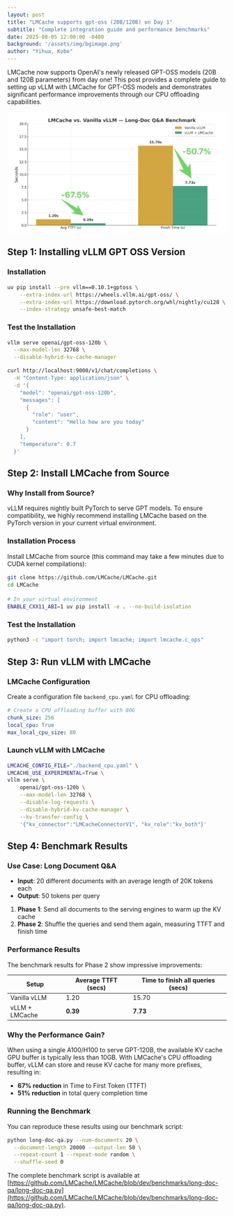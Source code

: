 ```yaml
---
layout: post
title: "LMCache supports gpt-oss (20B/120B) on Day 1"
subtitle: "Complete integration guide and performance benchmarks"
date: 2025-08-05 12:00:00 -0400
background: '/assets/img/bgimage.png'
author: "Yihua, Kobe"
---
```


LMCache now supports OpenAI's newly released GPT-OSS models (20B and 120B parameters) from day one! This post provides a complete guide to setting up vLLM with LMCache for GPT-OSS models and demonstrates significant performance improvements through our CPU offloading capabilities.

![LMCache GPT-OSS Integration](/assets/img/gpt-oss-vllm-lmcache.png)

## Step 1: Installing vLLM GPT OSS Version

### Installation

```bash
uv pip install --pre vllm==0.10.1+gptoss \
    --extra-index-url https://wheels.vllm.ai/gpt-oss/ \
    --extra-index-url https://download.pytorch.org/whl/nightly/cu128 \
    --index-strategy unsafe-best-match
```

### Test the Installation

```bash
vllm serve openai/gpt-oss-120b \
  --max-model-len 32768 \
  --disable-hybrid-kv-cache-manager
```

```bash
curl http://localhost:9000/v1/chat/completions \
  -H "Content-Type: application/json" \
  -d '{
    "model": "openai/gpt-oss-120b",
    "messages": [
      {
        "role": "user",
        "content": "Hello how are you today"
      }
    ],
    "temperature": 0.7
  }'
```

## Step 2: Install LMCache from Source

### Why Install from Source?

vLLM requires nightly built PyTorch to serve GPT models. To ensure compatibility, we highly recommend installing LMCache based on the PyTorch version in your current virtual environment.

### Installation Process

Install LMCache from source (this command may take a few minutes due to CUDA kernel compilations):

```bash
git clone https://github.com/LMCache/LMCache.git
cd LMCache

# In your virtual environment
ENABLE_CXX11_ABI=1 uv pip install -e . --no-build-isolation
```

### Test the Installation

```bash
python3 -c "import torch; import lmcache; import lmcache.c_ops"
```

## Step 3: Run vLLM with LMCache

### LMCache Configuration

Create a configuration file `backend_cpu.yaml` for CPU offloading:

```yaml
# Create a CPU offloading buffer with 80G
chunk_size: 256
local_cpu: True
max_local_cpu_size: 80
```

### Launch vLLM with LMCache

```bash
LMCACHE_CONFIG_FILE="./backend_cpu.yaml" \
LMCACHE_USE_EXPERIMENTAL=True \
vllm serve \
    openai/gpt-oss-120b \
    --max-model-len 32768 \
    --disable-log-requests \
    --disable-hybrid-kv-cache-manager \
    --kv-transfer-config \
    '{"kv_connector":"LMCacheConnectorV1", "kv_role":"kv_both"}'
```

## Step 4: Benchmark Results

### Use Case: Long Document Q&A

- **Input**: 20 different documents with an average length of 20K tokens each
- **Output**: 50 tokens per query

1. **Phase 1**: Send all documents to the serving engines to warm up the KV cache
2. **Phase 2**: Shuffle the queries and send them again, measuring TTFT and finish time

### Performance Results

The benchmark results for Phase 2 show impressive improvements:

| Setup | Average TTFT (secs) | Time to finish all queries (secs) |
|-------|--------------------|------------------------------------|
| Vanilla vLLM | 1.20 | 15.70 |
| vLLM + LMCache | **0.39** | **7.73** |

### Why the Performance Gain?

When using a single A100/H100 to serve GPT-120B, the available KV cache GPU buffer is typically less than 10GB. With LMCache's CPU offloading buffer, vLLM can store and reuse KV cache for many more prefixes, resulting in:

- **67% reduction** in Time to First Token (TTFT)
- **51% reduction** in total query completion time

### Running the Benchmark

You can reproduce these results using our benchmark script:

```bash
python long-doc-qa.py --num-documents 20 \
  --document-length 20000 --output-len 50 \
  --repeat-count 1 --repeat-mode random \
  --shuffle-seed 0
```

The complete benchmark script is available at [https://github.com/LMCache/LMCache/blob/dev/benchmarks/long-doc-qa/long-doc-qa.py](https://github.com/LMCache/LMCache/blob/dev/benchmarks/long-doc-qa/long-doc-qa.py).
